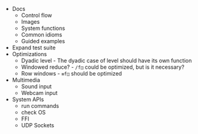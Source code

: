- Docs
  - Control flow
  - Images
  - System functions
  - Common idioms
  - Guided examples
- Expand test suite
- Optimizations
  - Dyadic level - The dyadic case of level should have its own function
  - Windowed reduce? - `/f◫` could be optimized, but is it necessary?
  - Row windows - `≡f◫` should be optimized
- Multimedia
  - Sound input
  - Webcam input
- System APIs
  - run commands
  - check OS
  - FFI
  - UDP Sockets
